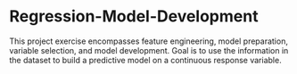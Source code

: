 # Regression-Model-Development
This project exercise encompasses feature engineering, model preparation, variable selection, and model development. Goal is to use the information in the dataset to build a predictive model on a continuous response variable.

